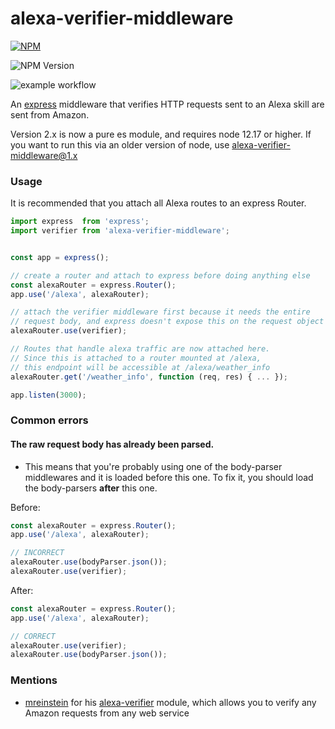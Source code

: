 # alexa-verifier-middleware

[![NPM](https://nodei.co/npm/alexa-verifier-middleware.png)](https://www.npmjs.com/package/alexa-verifier-middleware/)

![NPM Version](https://img.shields.io/npm/v/alexa-verifier-middleware.svg)

![example workflow](https://github.com/alexa-js/alexa-verifier-middleware/actions/workflows/main.yml/badge.svg)

An [express](https://www.npmjs.com/package/express) middleware that verifies HTTP requests sent to an Alexa skill are sent from Amazon.


Version 2.x is now a pure es module, and requires node 12.17 or higher. If you want to run this via an older version of node, use alexa-verifier-middleware@1.x 


### Usage

It is recommended that you attach all Alexa routes to an express Router.
```javascript
import express  from 'express';
import verifier from 'alexa-verifier-middleware';


const app = express();

// create a router and attach to express before doing anything else
const alexaRouter = express.Router();
app.use('/alexa', alexaRouter);

// attach the verifier middleware first because it needs the entire
// request body, and express doesn't expose this on the request object
alexaRouter.use(verifier);

// Routes that handle alexa traffic are now attached here.
// Since this is attached to a router mounted at /alexa,
// this endpoint will be accessible at /alexa/weather_info
alexaRouter.get('/weather_info', function (req, res) { ... });

app.listen(3000);
```

### Common errors

#### The raw request body has already been parsed.
* This means that you're probably using one of the body-parser middlewares and it is loaded before this one. To fix it, you should load the body-parsers **after** this one.

Before:
```javascript
const alexaRouter = express.Router();
app.use('/alexa', alexaRouter);

// INCORRECT
alexaRouter.use(bodyParser.json());
alexaRouter.use(verifier);
```

After:
```javascript
const alexaRouter = express.Router();
app.use('/alexa', alexaRouter);

// CORRECT
alexaRouter.use(verifier);
alexaRouter.use(bodyParser.json());
```

### Mentions
* [mreinstein](https://github.com/mreinstein) for his [alexa-verifier](https://github.com/mreinstein/alexa-verifier) module, which allows you to verify any Amazon requests from any web service

